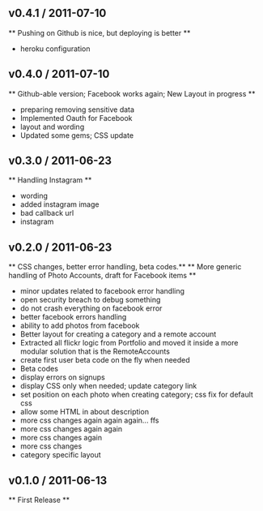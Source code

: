 
v0.4.1 / 2011-07-10 
-------------------

** Pushing on Github is nice, but deploying is better **

  * heroku configuration

v0.4.0 / 2011-07-10 
-------------------

** Github-able version; Facebook works again; New Layout in progress **

  * preparing removing sensitive data
  * Implemented Oauth for Facebook
  * layout and wording
  * Updated some gems; CSS update

v0.3.0 / 2011-06-23 
-------------------

** Handling Instagram **

  * wording
  * added instagram image
  * bad callback url
  * instagram

v0.2.0 / 2011-06-23 
-------------------

** CSS changes, better error handling, beta codes.**
** More generic handling of Photo Accounts, draft for Facebook items **

  * minor updates related to facebook error handling
  * open security breach to debug something
  * do not crash everything on facebook error
  * better facebook errors handling
  * ability to add photos from facebook
  * Better layout for creating a category and a remote account
  * Extracted all flickr logic from Portfolio and moved it inside a more modular solution that is the RemoteAccounts
  * create first user beta code on the fly when needed
  * Beta codes
  * display errors on signups
  * display CSS only when needed; update category link
  * set position on each photo when creating category; css fix for default css
  * allow some HTML in about description
  * more css changes again again again... ffs
  * more css changes again again
  * more css changes again
  * more css changes
  * category specific layout

v0.1.0 / 2011-06-13
-------------------

** First Release **

